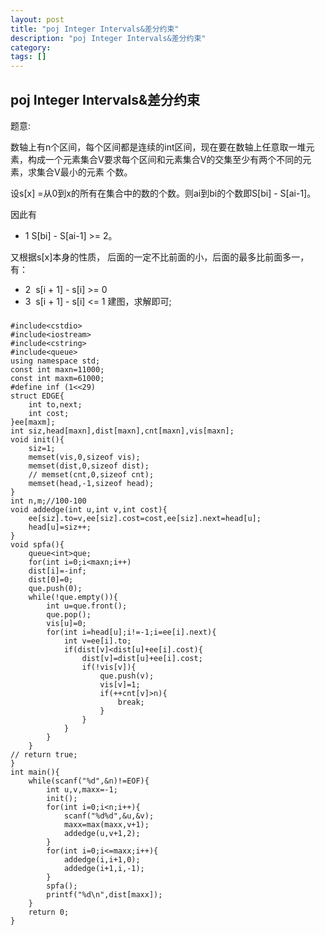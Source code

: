 ```yaml
---
layout: post
title: "poj Integer Intervals&差分约束"
description: "poj Integer Intervals&差分约束"
category:
tags: []
---
```


## poj Integer Intervals&差分约束 ##


题意: 

数轴上有n个区间，每个区间都是连续的int区间，现在要在数轴上任意取一堆元素，构成一个元素集合V要求每个区间和元素集合V的交集至少有两个不同的元素，求集合V最小的元素
个数。

设s[x] =从0到x的所有在集合中的数的个数。则ai到bi的个数即S[bi] - S[ai-1]。

因此有

* 1 S[bi] - S[ai-1] >= 2。

又根据s[x]本身的性质，
后面的一定不比前面的小，后面的最多比前面多一，有：

* 2  s[i + 1] - s[i] >= 0
* 3  s[i + 1] - s[i] <= 1
建图，求解即可;

###
	
	#include<cstdio>
	#include<iostream>
	#include<cstring>
	#include<queue>
	using namespace std;
	const int maxn=11000;
	const int maxm=61000;
	#define inf (1<<29)
	struct EDGE{
		int to,next;
		int cost;
	}ee[maxm];
	int siz,head[maxn],dist[maxn],cnt[maxn],vis[maxn];
	void init(){
		siz=1;
		memset(vis,0,sizeof vis);
		memset(dist,0,sizeof dist);
		// memset(cnt,0,sizeof cnt);
		memset(head,-1,sizeof head);
	}
	int n,m;//100-100
	void addedge(int u,int v,int cost){
		ee[siz].to=v,ee[siz].cost=cost,ee[siz].next=head[u];
		head[u]=siz++;
	}
	void spfa(){
		queue<int>que;
		for(int i=0;i<maxn;i++)
		dist[i]=-inf;
		dist[0]=0;
		que.push(0);
		while(!que.empty()){
			int u=que.front();
			que.pop();
			vis[u]=0;
			for(int i=head[u];i!=-1;i=ee[i].next){
				int v=ee[i].to;
				if(dist[v]<dist[u]+ee[i].cost){
					dist[v]=dist[u]+ee[i].cost;
					if(!vis[v]){
						que.push(v);
						vis[v]=1;
						if(++cnt[v]>n){
							break;
						}
					}
				}
			}
		}
	// return true;
	}
	int main(){
		while(scanf("%d",&n)!=EOF){
			int u,v,maxx=-1;
			init();
			for(int i=0;i<n;i++){
				scanf("%d%d",&u,&v);
				maxx=max(maxx,v+1);
				addedge(u,v+1,2);
			}
			for(int i=0;i<=maxx;i++){
				addedge(i,i+1,0);
				addedge(i+1,i,-1);
			}
			spfa();
			printf("%d\n",dist[maxx]);
		}
		return 0;
	}

###

